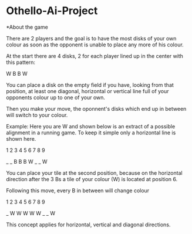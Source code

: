 # Othello-Ai-Project

*About the game

There are 2 players and the goal is to have the most disks of your own colour as soon as the opponent is unable to place any more of his colour.

At the start there are 4 disks, 2 for  each player lined up in the center with this pattern:

W B
B W

You can place a disk on the empty field if you have, looking from that position, at least one diagonal, horizontal or vertical line full of your opponents colour up to one of your own.

Then you make your move, the oponnent's disks which end up in between will switch to your colour.

Example: Here you are W and shown below is an extract of a possible alignment in a running game. To keep it simple only a horizontal line is shown here.

1 2 3 4 5 6 7 8 9

_ _ B B B W _ _ W

You can place your tile at the second position, because on the horizontal direction after the 3 Bs a tile of your colour (W) is located at position 6.

Following this move, every B in between will change colour

1 2 3 4 5 6 7 8 9

_ W W W W W _ _ W

This concept applies for horizontal, vertical and diagonal directions.

